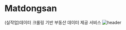 # Matdongsan
(실작업)데이터 크롤링 기반 부동산 데이터 제공 서비스
![header](https://capsule-render.vercel.app/api?type=transparent&height=100&text=나의%20역할%20:%20Java(%20jsp,%20servlet),%UI/UX디자인&fontColor=8A0A8A&fontSize=40)
